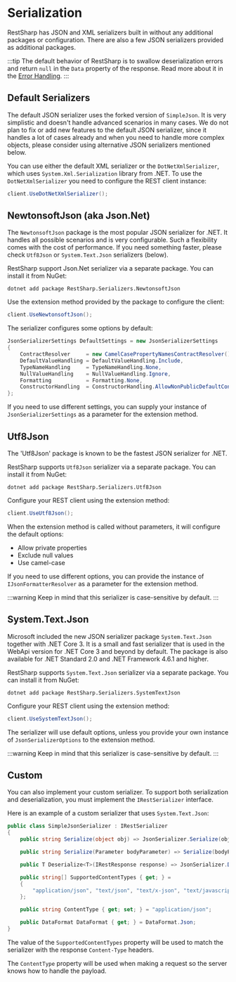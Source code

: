 # Serialization

RestSharp has JSON and XML serializers built in without any additional packages
or configuration. There are also a few JSON serializers provided as additional packages.

:::tip
The default behavior of RestSharp is to swallow deserialization errors and return `null` in the `Data`
property of the response. Read more about it in the [Error Handling](exceptions.md).
:::

## Default Serializers

The default JSON serializer uses the forked version of `SimpleJson`. It is very simplistic and
doesn't handle advanced scenarios in many cases. We do not plan to fix or add new features
to the default JSON serializer, since it handles a lot of cases already and when you need
to handle more complex objects, please consider using alternative JSON serializers mentioned below.

You can use either the default XML serializer or the `DotNetXmlSerializer`, which uses `System.Xml.Serialization` library
from .NET. To use the `DotNetXmlSerializer` you need to configure the REST client instance:

```csharp
client.UseDotNetXmlSerializer();
```

## NewtonsoftJson (aka Json.Net)

The `NewtonsoftJson` package is the most popular JSON serializer for .NET.
It handles all possible scenarios and is very configurable. Such a flexibility
comes with the cost of performance. If you need something faster, please check
`Utf8Json` or `System.Text.Json` serializers (below).

RestSharp support Json.Net serializer via a separate package. You can install it
from NuGet:

```
dotnet add package RestSharp.Serializers.NewtonsoftJson
```

Use the extension method provided by the package to configure the client:

```csharp
client.UseNewtonsoftJson();
```

The serializer configures some options by default:

```csharp
JsonSerializerSettings DefaultSettings = new JsonSerializerSettings
{
    ContractResolver     = new CamelCasePropertyNamesContractResolver(),
    DefaultValueHandling = DefaultValueHandling.Include,
    TypeNameHandling     = TypeNameHandling.None,
    NullValueHandling    = NullValueHandling.Ignore,
    Formatting           = Formatting.None,
    ConstructorHandling  = ConstructorHandling.AllowNonPublicDefaultConstructor
};
```

If you need to use different settings, you can supply your instance of
`JsonSerializerSettings` as a parameter for the extension method.

## Utf8Json

The 'Utf8Json' package is known to be the fastest JSON serializer for .NET.

RestSharp supports `Utf8Json` serializer via a separate package. You can install it
from NuGet:

```
dotnet add package RestSharp.Serializers.Utf8Json
```

Configure your REST client using the extension method:

```csharp
client.UseUtf8Json();
``` 

When the extension method is called without parameters, it will configure
the default options:

 - Allow private properties
 - Exclude null values
 - Use camel-case

If you need to use different options, you can provide the instance of
`IJsonFormatterResolver` as a parameter for the extension method.

:::warning
Keep in mind that this serializer is case-sensitive by default.
:::

## System.Text.Json

Microsoft included the new JSON serializer package `System.Text.Json` together with .NET Core 3.
It is a small and fast serializer that is used in the WebApi version for .NET Core 3
and beyond by default. The package is also available for .NET Standard 2.0 and .NET Framework 4.6.1 and higher.

RestSharp supports `System.Text.Json` serializer via a separate package. You can install it
from NuGet:

```
dotnet add package RestSharp.Serializers.SystemTextJson
```

Configure your REST client using the extension method:

```csharp
client.UseSystemTextJson();
``` 

The serializer will use default options, unless you provide your
own instance of `JsonSerializerOptions` to the extension method.

:::warning
Keep in mind that this serializer is case-sensitive by default.
:::

## Custom

You can also implement your custom serializer. To support both serialization and
deserialization, you must implement the `IRestSerializer` interface.

Here is an example of a custom serializer that uses `System.Text.Json`:

```csharp
public class SimpleJsonSerializer : IRestSerializer
{
    public string Serialize(object obj) => JsonSerializer.Serialize(obj);

    public string Serialize(Parameter bodyParameter) => Serialize(bodyParameter.Value);

    public T Deserialize<T>(IRestResponse response) => JsonSerializer.Deserialize<T>(response.Content);

    public string[] SupportedContentTypes { get; } =
    {
        "application/json", "text/json", "text/x-json", "text/javascript", "*+json"
    };

    public string ContentType { get; set; } = "application/json";

    public DataFormat DataFormat { get; } = DataFormat.Json;
}
```

The value of the `SupportedContentTypes` property will be used to match the
serializer with the response `Content-Type` headers.

The `ContentType` property will be used when making a request so the
server knows how to handle the payload.
